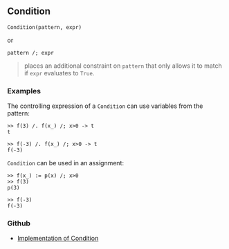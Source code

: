 ## Condition

```
Condition(pattern, expr)
```

or

```
pattern /; expr
```

> places an additional constraint on `pattern` that only allows it to match if `expr` evaluates to `True`.
   
### Examples

The controlling expression of a `Condition` can use variables from the pattern:

```
>> f(3) /. f(x_) /; x>0 -> t
t
	 
>> f(-3) /. f(x_) /; x>0 -> t
f(-3)
```

`Condition` can be used in an assignment:

```
>> f(x_) := p(x) /; x>0
>> f(3)
p(3)

>> f(-3)
f(-3)
```

### Github

* [Implementation of Condition](https://github.com/axkr/symja_android_library/blob/master/symja_android_library/matheclipse-core/src/main/java/org/matheclipse/core/builtin/Programming.java#L454) 
